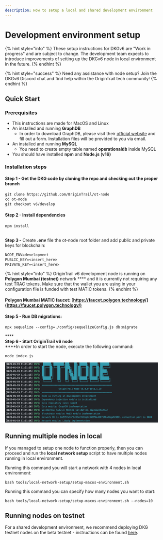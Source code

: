 ```yaml
---
description: How to setup a local and shared development environment
---
```


# Development environment setup

{% hint style="info" %}
These setup instructions for DKGv6 are "Work in progress" and are subject to change. The development team expects to introduce improvements of setting up the DKGv6 node in local environment in the future.
{% endhint %}

{% hint style="success" %}
Need any assistance with node setup? Join the DKGv6 Discord chat and find help within the OriginTrail tech community!
{% endhint %}

## Quick Start

### Prerequisites

* This instructions are made for MacOS and Linux
* An installed and running **GraphDB**
  * In order to download GraphDB, please visit their [official website](https://www.ontotext.com/products/graphdb/graphdb-free/) and fill out a form. Installation files will be provided to you via email.
* An installed and running **MySQL**
  * You need to create empty table named **operationaldb** inside MySQL
* You should have installed **npm** and **Node.js (v16)**

### Installation steps

#### Step 1 - Get the DKG code by cloning the  repo and checking out the proper branch

```
git clone https://github.com/OriginTrail/ot-node
cd ot-node
git checkout v6/develop
```

#### Step 2 - Install dependencies

```
npm install
```

\
**Step 3 -** Create **.env** file the ot-node root folder and add public and private keys for blockchain:

```
NODE_ENV=development
PUBLIC_KEY=<insert_here>
PRIVATE_KEY=<insert_here>
```

{% hint style="info" %}
OriginTrail v6 development node is running on **Polygon Mumbai (testnet)** network **** and it is currently not requiring any test TRAC tokens. Make sure that the wallet you are using in your configuration file is funded with test MATIC tokens.
{% endhint %}

#### Polygon Mumbai MATIC faucet: [https://faucet.polygon.technology/](https://faucet.polygon.technology/)

#### Step **5 -** Run DB migrations:

```
npx sequelize --config=./config/sequelizeConfig.js db:migrate
```

****\
**Step 6 - Start OriginTrail v6 node**\
****In order to start the node, execute the following command:

```
node index.js
```

![Successfully started](<../.gitbook/assets/Screen Shot 2022-01-19 at 12.32.39.png>)

## Running multiple nodes in local

If you managed to setup one node to function properly, then you can proceed and run the **local network setup** script to have multiple nodes running in local environment.

Running this command you will start a network with 4 nodes in local environment:

```
bash tools/local-network-setup/setup-macos-environment.sh 
```

Running this command you can specify how many nodes you want to start:

```
bash tools/local-network-setup/setup-macos-environment.sh --nodes=10
```

## Running nodes on testnet

For a shared development environment, we recommend deploying DKG testnet nodes on the beta testnet - instructions can be found [here](https://docs.origintrail.io/dkg-v6-upcoming-version/setup-instructions-dockerless).&#x20;

